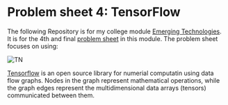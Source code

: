 # Problem sheet 4: TensorFlow
The following Repository is for my college module [Emerging Technologies](https://emerging-technologies.github.io/). It is for the 4th and final [problem sheet](https://emerging-technologies.github.io/problems/tensorflow.html) in this module. The problem sheet focuses on using:

![TN](https://blog.rescale.com/wp-content/uploads/2017/02/markblogtensorflow.png "TensorFlow logo")

[Tensorflow](https://www.tensorflow.org/) is an open source library for numerial computatin using data flow graphs. Nodes in the graph represent mathematical operations, while the graph edges represent the multidimensional data arrays (tensors) communicated between them.